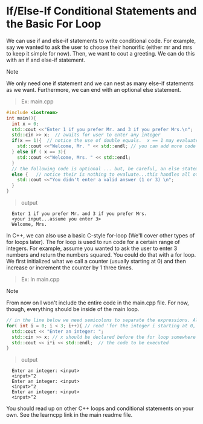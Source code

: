 # If/Else-If Conditional Statements and the Basic For Loop

We can use if and else-if statements to write conditional code. 
For example, say we wanted to ask the user to choose their honorific (either mr and mrs to keep it simple for now).
Then, we want to cout a greeting. We can do this with an if and else-if statement. 

> [!NOTE]
> We only need one if statement and we can nest as many else-if statements as we want. Furthermore, we can end with an optional else statement.

> Ex: main.cpp

```cpp
#include <iostream>
int main(){
  int x = 0;
  std::cout <<"Enter 1 if you prefer Mr. and 3 if you prefer Mrs.\n";
  std::cin >> x;  // awaits for user to enter any integer
  if(x == 1){  // notice the use of double equals.  x == 1 may evaluate to 'true' or 1 OR it may evaluate to 'false' or 0
    std::cout <<"Welcome, Mr. " << std::endl; // you can add more code as you please
  } else if ( x == 3){ 
    std::cout <<"Welcome, Mrs. " << std::endl;
  }
  // the following code is optional ... but, be careful, an else statement must always follow an if statement
  else {   // notice their is nothing to evaluate...this handles all other cases or integers entered
    std::cout <<"You didn't enter a valid answer (1 or 3) \n";
  }
}
```

> output

```console
  Enter 1 if you prefer Mr. and 3 if you prefer Mrs.
  <your input...assume you enter 3>
  Welcome, Mrs. 
```

In C++, we can also use a basic C-style for-loop (We'll cover other types of for loops later). 
The for loop is used to run code for a certain range of integers. 
For example, assume you wanted to ask the user to enter 3 numbers and return the numbers squared. 
You could do that with a for loop. We first initialized what we call a counter (usually starting at 0) and then increase or increment the counter by 1 three times. 

> Ex: In main.cpp

> [!NOTE]
> From now on I won't include the entire code in the main.cpp file. For now, though, everything should be inside of the main loop.

```cpp
// in the line below we need semicolons to separate the expressions. Also, i++ is another way of writing i = i + 1
for( int i = 0; i < 3; i++){ // read 'for the integer i starting at 0, while i is less than 3, execute some code below, and then increment the counter i by 1
  std::cout << "Enter an integer: ";
  std::cin >> x; // x should be declared before the for loop somewhere
  std::cout << i*i << std::endl;  // the code to be executed
}
```

> output

```console
  Enter an integer: <input>
  <input>^2
  Enter an integer: <input>
  <input>^2
  Enter an integer: <input>
  <input>^2
``` 

You should read up on other C++ loops and conditional statements on your own. See the learncpp link in the main readme file. 
